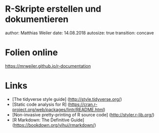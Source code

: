 R-Skripte erstellen und dokumentieren
========================================================
author: Matthias Weiler
date: 14.08.2018
autosize: true
transition: concave

Folien online
========================================================

https://mrweiler.github.io/r-documentation


Links
========================================================

- [The tidyverse style guide]
  (http://style.tidyverse.org/)  
- [Static code analysis for R]
  (https://cran.r-project.org/web/packages/lintr/README.html)  
- [Non-invasive pretty-printing of R source code]
  (http://styler.r-lib.org/)
- [R Markdown: The Definitive Guide]
  (https://bookdown.org/yihui/rmarkdown/)
